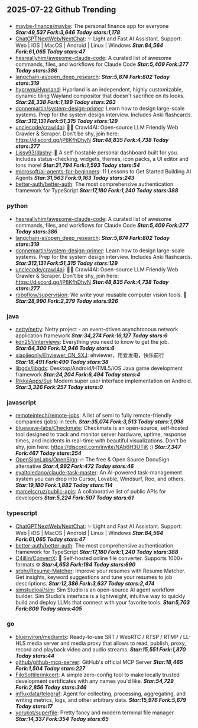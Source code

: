 ## 2025-07-22 Github Trending

### 
* [maybe-finance/maybe](https://github.com/maybe-finance/maybe): The personal finance app for everyone ***Star:49,537 Fork:3,646 Today stars:1,178***
* [ChatGPTNextWeb/NextChat](https://github.com/ChatGPTNextWeb/NextChat): ✨ Light and Fast AI Assistant. Support: Web | iOS | MacOS | Android | Linux | Windows ***Star:84,564 Fork:61,065 Today stars:47***
* [hesreallyhim/awesome-claude-code](https://github.com/hesreallyhim/awesome-claude-code): A curated list of awesome commands, files, and workflows for Claude Code ***Star:5,409 Fork:277 Today stars:386***
* [langchain-ai/open_deep_research](https://github.com/langchain-ai/open_deep_research):  ***Star:5,874 Fork:802 Today stars:319***
* [hyprwm/Hyprland](https://github.com/hyprwm/Hyprland): Hyprland is an independent, highly customizable, dynamic tiling Wayland compositor that doesn't sacrifice on its looks. ***Star:28,338 Fork:1,199 Today stars:263***
* [donnemartin/system-design-primer](https://github.com/donnemartin/system-design-primer): Learn how to design large-scale systems. Prep for the system design interview. Includes Anki flashcards. ***Star:312,131 Fork:51,315 Today stars:129***
* [unclecode/crawl4ai](https://github.com/unclecode/crawl4ai): 🚀🤖 Crawl4AI: Open-source LLM Friendly Web Crawler & Scraper. Don't be shy, join here: https://discord.gg/jP8KfhDhyN ***Star:48,835 Fork:4,738 Today stars:277***
* [Lissy93/dashy](https://github.com/Lissy93/dashy): 🚀 A self-hostable personal dashboard built for you. Includes status-checking, widgets, themes, icon packs, a UI editor and tons more! ***Star:21,794 Fork:1,593 Today stars:54***
* [microsoft/ai-agents-for-beginners](https://github.com/microsoft/ai-agents-for-beginners): 11 Lessons to Get Started Building AI Agents ***Star:31,563 Fork:9,163 Today stars:243***
* [better-auth/better-auth](https://github.com/better-auth/better-auth): The most comprehensive authentication framework for TypeScript ***Star:17,180 Fork:1,240 Today stars:388***

### python
* [hesreallyhim/awesome-claude-code](https://github.com/hesreallyhim/awesome-claude-code): A curated list of awesome commands, files, and workflows for Claude Code ***Star:5,409 Fork:277 Today stars:386***
* [langchain-ai/open_deep_research](https://github.com/langchain-ai/open_deep_research):  ***Star:5,874 Fork:802 Today stars:319***
* [donnemartin/system-design-primer](https://github.com/donnemartin/system-design-primer): Learn how to design large-scale systems. Prep for the system design interview. Includes Anki flashcards. ***Star:312,131 Fork:51,315 Today stars:129***
* [unclecode/crawl4ai](https://github.com/unclecode/crawl4ai): 🚀🤖 Crawl4AI: Open-source LLM Friendly Web Crawler & Scraper. Don't be shy, join here: https://discord.gg/jP8KfhDhyN ***Star:48,835 Fork:4,738 Today stars:277***
* [roboflow/supervision](https://github.com/roboflow/supervision): We write your reusable computer vision tools. 💜 ***Star:28,990 Fork:2,279 Today stars:926***

### java
* [netty/netty](https://github.com/netty/netty): Netty project - an event-driven asynchronous network application framework ***Star:34,274 Fork:16,127 Today stars:6***
* [kdn251/interviews](https://github.com/kdn251/interviews): Everything you need to know to get the job. ***Star:64,300 Fork:12,946 Today stars:6***
* [xiaojieonly/Ehviewer_CN_SXJ](https://github.com/xiaojieonly/Ehviewer_CN_SXJ): ehviewer，用爱发电，快乐前行 ***Star:18,491 Fork:490 Today stars:38***
* [libgdx/libgdx](https://github.com/libgdx/libgdx): Desktop/Android/HTML5/iOS Java game development framework ***Star:24,204 Fork:6,494 Today stars:4***
* [RikkaApps/Sui](https://github.com/RikkaApps/Sui): Modern super user interface implementation on Android. ***Star:3,326 Fork:257 Today stars:0***

### javascript
* [remoteintech/remote-jobs](https://github.com/remoteintech/remote-jobs): A list of semi to fully remote-friendly companies (jobs) in tech. ***Star:35,074 Fork:3,513 Today stars:1,098***
* [bluewave-labs/Checkmate](https://github.com/bluewave-labs/Checkmate): Checkmate is an open-source, self-hosted tool designed to track and monitor server hardware, uptime, response times, and incidents in real-time with beautiful visualizations. Don't be shy, join here: https://discord.com/invite/NAb6H3UTjK :) ***Star:7,347 Fork:467 Today stars:254***
* [OpenSignLabs/OpenSign](https://github.com/OpenSignLabs/OpenSign): 🔥 The free & Open Source DocuSign alternative ***Star:4,992 Fork:472 Today stars:46***
* [eyaltoledano/claude-task-master](https://github.com/eyaltoledano/claude-task-master): An AI-powered task-management system you can drop into Cursor, Lovable, Windsurf, Roo, and others. ***Star:19,180 Fork:1,882 Today stars:114***
* [marcelscruz/public-apis](https://github.com/marcelscruz/public-apis): A collaborative list of public APIs for developers ***Star:5,224 Fork:507 Today stars:61***

### typescript
* [ChatGPTNextWeb/NextChat](https://github.com/ChatGPTNextWeb/NextChat): ✨ Light and Fast AI Assistant. Support: Web | iOS | MacOS | Android | Linux | Windows ***Star:84,564 Fork:61,065 Today stars:47***
* [better-auth/better-auth](https://github.com/better-auth/better-auth): The most comprehensive authentication framework for TypeScript ***Star:17,180 Fork:1,240 Today stars:388***
* [C4illin/ConvertX](https://github.com/C4illin/ConvertX): 💾 Self-hosted online file converter. Supports 1000+ formats ⚙️ ***Star:4,653 Fork:184 Today stars:690***
* [srbhr/Resume-Matcher](https://github.com/srbhr/Resume-Matcher): Improve your resumes with Resume Matcher. Get insights, keyword suggestions and tune your resumes to job descriptions. ***Star:12,386 Fork:3,637 Today stars:2,474***
* [simstudioai/sim](https://github.com/simstudioai/sim): Sim Studio is an open-source AI agent workflow builder. Sim Studio's interface is a lightweight, intuitive way to quickly build and deploy LLMs that connect with your favorite tools. ***Star:5,703 Fork:809 Today stars:405***

### go
* [bluenviron/mediamtx](https://github.com/bluenviron/mediamtx): Ready-to-use SRT / WebRTC / RTSP / RTMP / LL-HLS media server and media proxy that allows to read, publish, proxy, record and playback video and audio streams. ***Star:15,551 Fork:1,870 Today stars:44***
* [github/github-mcp-server](https://github.com/github/github-mcp-server): GitHub's official MCP Server ***Star:18,465 Fork:1,504 Today stars:227***
* [FiloSottile/mkcert](https://github.com/FiloSottile/mkcert): A simple zero-config tool to make locally trusted development certificates with any names you'd like. ***Star:54,729 Fork:2,856 Today stars:346***
* [influxdata/telegraf](https://github.com/influxdata/telegraf): Agent for collecting, processing, aggregating, and writing metrics, logs, and other arbitrary data. ***Star:15,976 Fork:5,679 Today stars:17***
* [yorukot/superfile](https://github.com/yorukot/superfile): Pretty fancy and modern terminal file manager ***Star:14,337 Fork:354 Today stars:65***
